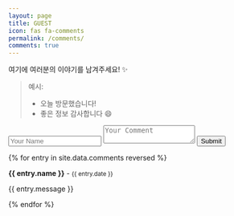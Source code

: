 ```yaml
---
layout: page
title: GUEST
icon: fas fa-comments
permalink: /comments/
comments: true
---
```


여기에 여러분의 이야기를 남겨주세요! ✨

> 예시:
> - 오늘 방문했습니다!
> - 좋은 정보 감사합니다 😄

<form method="POST" action="https://comment-w-guestbook.lanitoous.workers.dev/api/handle/form">
  <input type="text" name="fields[name]" placeholder="Your Name" required>
  <textarea name="fields[message]" placeholder="Your Comment" required></textarea>
  <button type="submit">Submit</button>
</form>

<dr/>

{% for entry in site.data.comments reversed %}
  <div class="comment-entry">
    <strong>{{ entry.name }}</strong> - <small>{{ entry.date }}</small>
    <p>{{ entry.message }}</p>
  </div>
{% endfor %}
